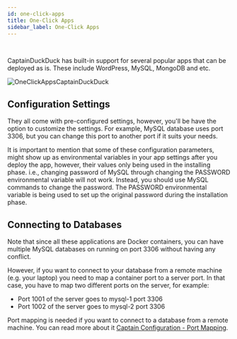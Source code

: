 ```yaml
---
id: one-click-apps
title: One-Click Apps
sidebar_label: One-Click Apps
---
```


<br/>

CaptainDuckDuck has built-in support for several popular apps that can be deployed as is. These include WordPress, MySQL, MongoDB and etc.

![OneClickAppsCaptainDuckDuck](https://i.imgur.com/Tlgbkmy.png)

## Configuration Settings

They all come with pre-configured settings, however, you'll be have the option to customize the settings. For example, MySQL database uses port 3306, but you can change this port to another port if it suits your needs.

It is important to mention that some of these configuration parameters, might show up as environmental variables in your app settings after you deploy the app, however, their values only being used in the installing phase. i.e., changing password of MySQL through changing the PASSWORD environmental variable will not work. Instead, you should use MySQL commands to change the password. The PASSWORD environmental variable is being used to set up the original password during the installation phase.

## Connecting to Databases

Note that since all these applications are Docker containers, you can have multiple MySQL databases on running on port 3306 without having any conflict. 

However, if you want to connect to your database from a remote machine (e.g. your laptop) you need to map a container port to a server port. In that case, you have to map two different ports on the server, for example:
- Port 1001 of the server goes to mysql-1 port 3306
- Port 1002 of the server goes to mysql-2 port 3306

Port mapping is needed if you want to connect to a database from a remote machine. You can read more about it [Captain Configuration - Port Mapping](app-configuration.md#port-mapping).
